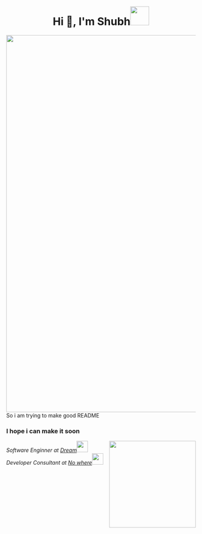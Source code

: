 <h1 align="center">Hi 👋, I'm Shubh<img src="https://media.giphy.com/media/mGcNjsfWAjY5AEZNw6/giphy.gif" width="50"></h1>

<!--  [![Shubhanshu Singh header](icon/bshhbs.jpg)](http://soshubh.xyz/) -->
<img src="https://media.giphy.com/media/HvF4iYme3S5LVBpkbv/giphy-downsized.gif" width="1000"><br>
<h1S>So i am trying to make good README</h1>
<h3>I hope i can make it soon</h3>


<img align='right' src="https://media.giphy.com/media/HvF4iYme3S5LVBpkbv/giphy-downsized.gif" width="230" hight="20">
<p><em>Software Enginner at <a href="">Dream</a><img src="https://media.giphy.com/media/fYSnHlufseco8Fh93Z/giphy.gif" width="30"></br>Developer Consultant at <a href="">No where</a><img src="https://media.giphy.com/media/WUlplcMpOCEmTGBtBW/giphy.gif" width="30"> 
</em></p>
